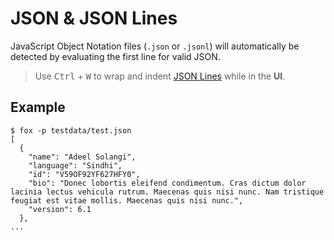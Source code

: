 # JSON & JSON Lines
JavaScript Object Notation files (`.json` or `.jsonl`) will automatically be detected by evaluating the first line for valid JSON.

> Use <kbd>Ctrl</kbd> + <kbd>W</kbd> to wrap and indent [JSON Lines](https://jsonlines.org/) while in the **UI**.

## Example
```console
$ fox -p testdata/test.json
[
  {
    "name": "Adeel Solangi",
    "language": "Sindhi",
    "id": "V59OF92YF627HFY0",
    "bio": "Donec lobortis eleifend condimentum. Cras dictum dolor lacinia lectus vehicula rutrum. Maecenas quis nisi nunc. Nam tristique feugiat est vitae mollis. Maecenas quis nisi nunc.",
    "version": 6.1
  },
...
```
